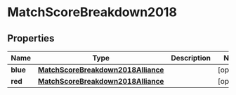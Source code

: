 # MatchScoreBreakdown2018

## Properties
Name | Type | Description | Notes
------------ | ------------- | ------------- | -------------
**blue** | [**MatchScoreBreakdown2018Alliance**](MatchScoreBreakdown2018Alliance.md) |  |  [optional]
**red** | [**MatchScoreBreakdown2018Alliance**](MatchScoreBreakdown2018Alliance.md) |  |  [optional]
